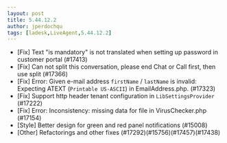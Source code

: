 ```yaml
---
layout: post
title: 5.44.12.2
author: jperdochqu
tags: [ladesk,LiveAgent,5.44.12.2]
---
```

- [Fix] Text "is mandatory" is not translated when setting up password in customer portal (#17413)
- [Fix] Can not split this conversation, please end Chat or Call first, then use split (#17366)
- [Fix] Error: Given e-mail address `firstName` / `lastName` is invalid: Expecting ATEXT (`Printable US-ASCII`) in EmailAddress.php. (#17323)
- [Fix] Support http header tenant configuration in `LibSettingsProvider` (#17222)
- [Fix] Error: Inconsistency: missing data for file in VirusChecker.php (#17154)
- [Style] Better design for green and red panel notifications (#15008)
- [Other] Refactorings and other fixes (#17292)(#15756)(#17457)(#17438)
